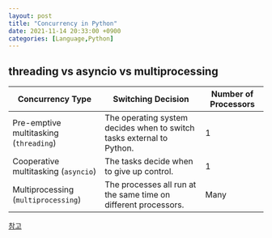 ```yaml
---
layout: post
title: "Concurrency in Python"
date: 2021-11-14 20:33:00 +0900
categories: [Language,Python]
---
```


## threading vs asyncio vs multiprocessing

| Concurrency Type                       | Switching Decision                                           | Number of Processors |
| -------------------------------------- | ------------------------------------------------------------ | -------------------- |
| Pre-emptive multitasking (`threading`) | The operating system decides when to switch tasks external to Python. | 1                    |
| Cooperative multitasking (`asyncio`)   | The tasks decide when to give up control.                    | 1                    |
| Multiprocessing (`multiprocessing`)    | The processes all run at the same time on different processors. | Many                 |

[참고](https://realpython.com/python-concurrency/#what-is-parallelism)
